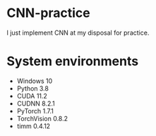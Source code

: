 # CNN-practice
I just implement CNN at my disposal for practice.


# System environments
* Windows 10
* Python 3.8
* CUDA 11.2
* CUDNN 8.2.1 
* PyTorch 1.7.1
* TorchVision 0.8.2
* timm 0.4.12
